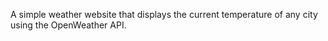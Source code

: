 A simple weather website that displays the current temperature of any city using the OpenWeather API.
